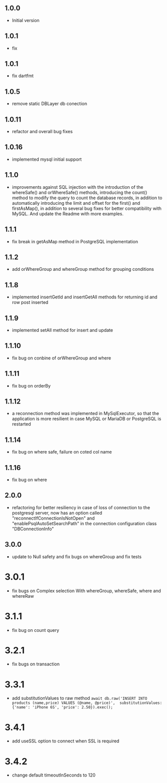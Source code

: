 ## 1.0.0

- Initial version

## 1.0.1

- fix 

## 1.0.1

- fix dartfmt 

## 1.0.5

- remove static DBLayer db conection

## 1.0.11

- refactor and overall bug fixes

## 1.0.16

- implemented mysql initial support

## 1.1.0

- improvements against SQL injection with the introduction of the whereSafe() and orWhereSafe() methods, introducing the count() method to modify the query to count the database records, in addition to automatically introducing the limit and offset for the first() and firstAsMap(), in addition to several bug fixes for better compatibility with MySQL. And update the Readme with more examples.

## 1.1.1

- fix break in getAsMap method in PostgreSQL implementation

## 1.1.2

- add orWhereGroup and whereGroup method for grouping conditions

## 1.1.8

- implemented insertGetId and insertGetAll methods for returning id and row post inserted

## 1.1.9

- implemented setAll method for insert and update

## 1.1.10

- fix bug on conbine of orWhereGroup and where

## 1.1.11

- fix bug on orderBy

## 1.1.12

- a reconnection method was implemented in MySqlExecutor, so that the application is more resilient in case MySQL or MariaDB or PostgreSQL is restarted

## 1.1.14

- fix bug on where safe, failure on coted col name

## 1.1.16

- fix bug on where 

## 2.0.0

- refactoring for better resiliency in case of loss of connection to the postgresql server, now has an option called "reconnectIfConnectionIsNotOpen" and "enablePsqlAutoSetSearchPath" in the connection configuration class "DBConnectionInfo"

## 3.0.0

- update to Null safety and fix bugs on whereGroup and fix tests

# 3.0.1

- fix bugs on Complex selection With whereGroup, whereSafe, where and whereRaw

# 3.1.1

- fix bug on count query

# 3.2.1

- fix bugs on transaction

# 3.3.1

- add substitutionValues to raw method ``` await db.raw('INSERT INTO products (name,price) VALUES (@name, @price)',  substitutionValues: {'name': 'iPhone 6S', 'price': 2.50}).exec(); ```

# 3.4.1

- add useSSL option to connect when SSL is required

# 3.4.2

- change default timeoutInSeconds to 120